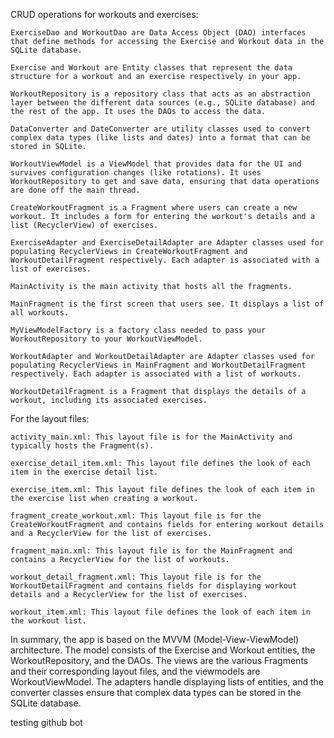 CRUD operations for workouts and exercises:

    ExerciseDao and WorkoutDao are Data Access Object (DAO) interfaces that define methods for accessing the Exercise and Workout data in the SQLite database.

    Exercise and Workout are Entity classes that represent the data structure for a workout and an exercise respectively in your app.

    WorkoutRepository is a repository class that acts as an abstraction layer between the different data sources (e.g., SQLite database) and the rest of the app. It uses the DAOs to access the data.

    DataConverter and DateConverter are utility classes used to convert complex data types (like lists and dates) into a format that can be stored in SQLite.

    WorkoutViewModel is a ViewModel that provides data for the UI and survives configuration changes (like rotations). It uses WorkoutRepository to get and save data, ensuring that data operations are done off the main thread.

    CreateWorkoutFragment is a Fragment where users can create a new workout. It includes a form for entering the workout's details and a list (RecyclerView) of exercises.

    ExerciseAdapter and ExerciseDetailAdapter are Adapter classes used for populating RecyclerViews in CreateWorkoutFragment and WorkoutDetailFragment respectively. Each adapter is associated with a list of exercises.

    MainActivity is the main activity that hosts all the fragments.

    MainFragment is the first screen that users see. It displays a list of all workouts.

    MyViewModelFactory is a factory class needed to pass your WorkoutRepository to your WorkoutViewModel.

    WorkoutAdapter and WorkoutDetailAdapter are Adapter classes used for populating RecyclerViews in MainFragment and WorkoutDetailFragment respectively. Each adapter is associated with a list of workouts.

    WorkoutDetailFragment is a Fragment that displays the details of a workout, including its associated exercises.

For the layout files:

    activity_main.xml: This layout file is for the MainActivity and typically hosts the Fragment(s).

    exercise_detail_item.xml: This layout file defines the look of each item in the exercise detail list.

    exercise_item.xml: This layout file defines the look of each item in the exercise list when creating a workout.

    fragment_create_workout.xml: This layout file is for the CreateWorkoutFragment and contains fields for entering workout details and a RecyclerView for the list of exercises.

    fragment_main.xml: This layout file is for the MainFragment and contains a RecyclerView for the list of workouts.

    workout_detail_fragment.xml: This layout file is for the WorkoutDetailFragment and contains fields for displaying workout details and a RecyclerView for the list of exercises.

    workout_item.xml: This layout file defines the look of each item in the workout list.

In summary, the app is based on the MVVM (Model-View-ViewModel) architecture. The model consists of the Exercise and Workout entities, the WorkoutRepository, and the DAOs. The views are the various Fragments and their corresponding layout files, and the viewmodels are WorkoutViewModel. The adapters handle displaying lists of entities, and the converter classes ensure that complex data types can be stored in the SQLite database.

testing github bot
